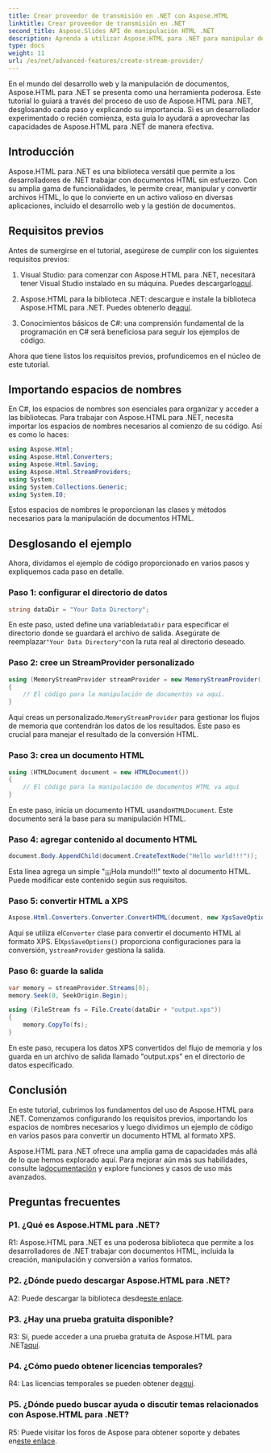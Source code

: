 ```yaml
---
title: Crear proveedor de transmisión en .NET con Aspose.HTML
linktitle: Crear proveedor de transmisión en .NET
second_title: Aspose.Slides API de manipulación HTML .NET
description: Aprenda a utilizar Aspose.HTML para .NET para manipular documentos HTML de manera eficiente. Tutorial paso a paso para desarrolladores.
type: docs
weight: 11
url: /es/net/advanced-features/create-stream-provider/
---
```

En el mundo del desarrollo web y la manipulación de documentos, Aspose.HTML para .NET se presenta como una herramienta poderosa. Este tutorial lo guiará a través del proceso de uso de Aspose.HTML para .NET, desglosando cada paso y explicando su importancia. Si es un desarrollador experimentado o recién comienza, esta guía lo ayudará a aprovechar las capacidades de Aspose.HTML para .NET de manera efectiva.

## Introducción

Aspose.HTML para .NET es una biblioteca versátil que permite a los desarrolladores de .NET trabajar con documentos HTML sin esfuerzo. Con su amplia gama de funcionalidades, le permite crear, manipular y convertir archivos HTML, lo que lo convierte en un activo valioso en diversas aplicaciones, incluido el desarrollo web y la gestión de documentos.

## Requisitos previos

Antes de sumergirse en el tutorial, asegúrese de cumplir con los siguientes requisitos previos:

1.  Visual Studio: para comenzar con Aspose.HTML para .NET, necesitará tener Visual Studio instalado en su máquina. Puedes descargarlo[aquí](https://visualstudio.microsoft.com/).

2. Aspose.HTML para la biblioteca .NET: descargue e instale la biblioteca Aspose.HTML para .NET. Puedes obtenerlo de[aquí](https://releases.aspose.com/html/net/).

3. Conocimientos básicos de C#: una comprensión fundamental de la programación en C# será beneficiosa para seguir los ejemplos de código.

Ahora que tiene listos los requisitos previos, profundicemos en el núcleo de este tutorial.

## Importando espacios de nombres

En C#, los espacios de nombres son esenciales para organizar y acceder a las bibliotecas. Para trabajar con Aspose.HTML para .NET, necesita importar los espacios de nombres necesarios al comienzo de su código. Así es como lo haces:

```csharp
using Aspose.Html;
using Aspose.Html.Converters;
using Aspose.Html.Saving;
using Aspose.Html.StreamProviders;
using System;
using System.Collections.Generic;
using System.IO;
```

Estos espacios de nombres le proporcionan las clases y métodos necesarios para la manipulación de documentos HTML.

## Desglosando el ejemplo

Ahora, dividamos el ejemplo de código proporcionado en varios pasos y expliquemos cada paso en detalle.

### Paso 1: configurar el directorio de datos

```csharp
string dataDir = "Your Data Directory";
```

 En este paso, usted define una variable`dataDir` para especificar el directorio donde se guardará el archivo de salida. Asegúrate de reemplazar`"Your Data Directory"`con la ruta real al directorio deseado.

### Paso 2: cree un StreamProvider personalizado

```csharp
using (MemoryStreamProvider streamProvider = new MemoryStreamProvider())
{
    // El código para la manipulación de documentos va aquí.
}
```

 Aquí creas un personalizado.`MemoryStreamProvider` para gestionar los flujos de memoria que contendrán los datos de los resultados. Este paso es crucial para manejar el resultado de la conversión HTML.

### Paso 3: crea un documento HTML

```csharp
using (HTMLDocument document = new HTMLDocument())
{
    // El código para la manipulación de documentos HTML va aquí
}
```

 En este paso, inicia un documento HTML usando`HTMLDocument`. Este documento será la base para su manipulación HTML.

### Paso 4: agregar contenido al documento HTML

```csharp
document.Body.AppendChild(document.CreateTextNode("Hello world!!!"));
```

Esta línea agrega un simple "¡¡¡Hola mundo!!!" texto al documento HTML. Puede modificar este contenido según sus requisitos.

### Paso 5: convertir HTML a XPS

```csharp
Aspose.Html.Converters.Converter.ConvertHTML(document, new XpsSaveOptions(), streamProvider);
```

 Aquí se utiliza el`Converter` clase para convertir el documento HTML al formato XPS. El`XpsSaveOptions()` proporciona configuraciones para la conversión, y`streamProvider` gestiona la salida.

### Paso 6: guarde la salida

```csharp
var memory = streamProvider.Streams[0];
memory.Seek(0, SeekOrigin.Begin);

using (FileStream fs = File.Create(dataDir + "output.xps"))
{
    memory.CopyTo(fs);
}
```

En este paso, recupera los datos XPS convertidos del flujo de memoria y los guarda en un archivo de salida llamado "output.xps" en el directorio de datos especificado.

## Conclusión

En este tutorial, cubrimos los fundamentos del uso de Aspose.HTML para .NET. Comenzamos configurando los requisitos previos, importando los espacios de nombres necesarios y luego dividimos un ejemplo de código en varios pasos para convertir un documento HTML al formato XPS.

 Aspose.HTML para .NET ofrece una amplia gama de capacidades más allá de lo que hemos explorado aquí. Para mejorar aún más sus habilidades, consulte la[documentación](https://reference.aspose.com/html/net/) y explore funciones y casos de uso más avanzados.

## Preguntas frecuentes

### P1. ¿Qué es Aspose.HTML para .NET?

R1: Aspose.HTML para .NET es una poderosa biblioteca que permite a los desarrolladores de .NET trabajar con documentos HTML, incluida la creación, manipulación y conversión a varios formatos.

### P2. ¿Dónde puedo descargar Aspose.HTML para .NET?

 A2: Puede descargar la biblioteca desde[este enlace](https://releases.aspose.com/html/net/).

### P3. ¿Hay una prueba gratuita disponible?

 R3: Sí, puede acceder a una prueba gratuita de Aspose.HTML para .NET[aquí](https://releases.aspose.com/).

### P4. ¿Cómo puedo obtener licencias temporales?

 R4: Las licencias temporales se pueden obtener de[aquí](https://purchase.aspose.com/temporary-license/).

### P5. ¿Dónde puedo buscar ayuda o discutir temas relacionados con Aspose.HTML para .NET?

 R5: Puede visitar los foros de Aspose para obtener soporte y debates en[este enlace](https://forum.aspose.com/).